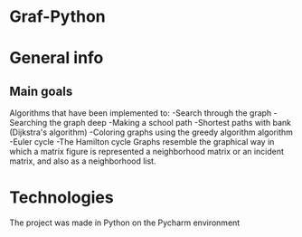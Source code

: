 # Graf-Python
# General info

## Main goals
Algorithms that have been implemented to:
-Search through the graph
-Searching the graph deep
-Making a school path
-Shortest paths with bank (Dijkstra's algorithm)
-Coloring graphs using the greedy algorithm algorithm
-Euler cycle
-The Hamilton cycle
Graphs resemble the graphical way in which a matrix figure is represented
a neighborhood matrix or an incident matrix, and also as a neighborhood list.

# Technologies
The project was made in Python on the Pycharm environment
